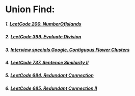 # Union Find:
##### 1. [LeetCode 200. NumberOfIslands](/src/leetcode/p151to200/LeetCode200NumberOfIslands.java)
##### 2. [LeetCode 399. Evaluate Division](/src/leetcode/p351to400/LeetCode399EvaluateDivision.java)
##### 3. [Interview specials Google. Contiguous Flower Clusters](/src/interview/google/GoogleContiguousFlowerClusters.java)
##### 4. [LeetCode 737. Sentence Similarity II](/src/leetcode/p701to750/LeetCode737SentenceSimilarityII.java)
##### 5. [LeetCode 684. Redundant Connection](/src/leetcode/p651to700/LeetCode684RedundantConnection.java)
##### 6. [LeetCode 685. Redundant Connection II](/src/leetcode/p651to700/LeetCode685RedundantConnectionII.java)
